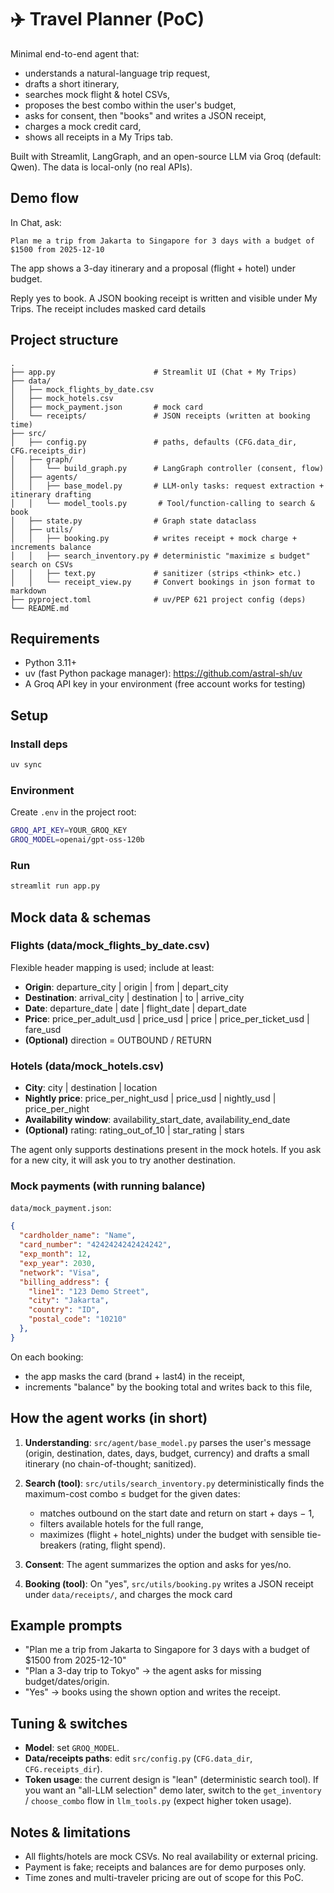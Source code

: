 # ✈️ Travel Planner (PoC)

Minimal end-to-end agent that:

- understands a natural-language trip request,
- drafts a short itinerary,
- searches mock flight & hotel CSVs,
- proposes the best combo within the user's budget,
- asks for consent, then "books" and writes a JSON receipt,
- charges a mock credit card,
- shows all receipts in a My Trips tab.

Built with Streamlit, LangGraph, and an open-source LLM via Groq (default: Qwen). The data is local-only (no real APIs).

## Demo flow

In Chat, ask:

```
Plan me a trip from Jakarta to Singapore for 3 days with a budget of $1500 from 2025-12-10
```

The app shows a 3-day itinerary and a proposal (flight + hotel) under budget.

Reply yes to book. A JSON booking receipt is written and visible under My Trips.
The receipt includes masked card details

## Project structure

```
.
├── app.py                      # Streamlit UI (Chat + My Trips)
├── data/
│   ├── mock_flights_by_date.csv
│   ├── mock_hotels.csv
│   ├── mock_payment.json       # mock card 
│   └── receipts/               # JSON receipts (written at booking time)
├── src/
│   ├── config.py               # paths, defaults (CFG.data_dir, CFG.receipts_dir)
│   ├── graph/
│   │   └── build_graph.py      # LangGraph controller (consent, flow)
│   ├── agents/
│   │   ├── base_model.py       # LLM-only tasks: request extraction + itinerary drafting
│   │   └── model_tools.py       # Tool/function-calling to search & book
│   ├── state.py                # Graph state dataclass
│   ├── utils/
│   │   ├── booking.py          # writes receipt + mock charge + increments balance
│   │   ├── search_inventory.py # deterministic "maximize ≤ budget" search on CSVs
│   │   ├── text.py             # sanitizer (strips <think> etc.)
│   │   └── receipt_view.py     # Convert bookings in json format to markdown
├── pyproject.toml              # uv/PEP 621 project config (deps)
└── README.md
```

## Requirements

- Python 3.11+
- uv (fast Python package manager): https://github.com/astral-sh/uv
- A Groq API key in your environment (free account works for testing)

## Setup

### Install deps

```bash
uv sync
```

### Environment

Create `.env` in the project root:

```bash
GROQ_API_KEY=YOUR_GROQ_KEY
GROQ_MODEL=openai/gpt-oss-120b
```

### Run

```bash
streamlit run app.py
```

## Mock data & schemas

### Flights (data/mock_flights_by_date.csv)

Flexible header mapping is used; include at least:

- **Origin**: departure_city | origin | from | depart_city
- **Destination**: arrival_city | destination | to | arrive_city
- **Date**: departure_date | date | flight_date | depart_date
- **Price**: price_per_adult_usd | price_usd | price | price_per_ticket_usd | fare_usd
- **(Optional)** direction = OUTBOUND / RETURN

### Hotels (data/mock_hotels.csv)

- **City**: city | destination | location
- **Nightly price**: price_per_night_usd | price_usd | nightly_usd | price_per_night
- **Availability window**: availability_start_date, availability_end_date
- **(Optional)** rating: rating_out_of_10 | star_rating | stars

The agent only supports destinations present in the mock hotels. If you ask for a new city, it will ask you to try another destination.

### Mock payments (with running balance)

`data/mock_payment.json`:

```json
{
  "cardholder_name": "Name",
  "card_number": "4242424242424242",
  "exp_month": 12,
  "exp_year": 2030,
  "network": "Visa",
  "billing_address": {
    "line1": "123 Demo Street",
    "city": "Jakarta",
    "country": "ID",
    "postal_code": "10210"
  },
}
```

On each booking:

- the app masks the card (brand + last4) in the receipt,
- increments "balance" by the booking total and writes back to this file,

## How the agent works (in short)

1. **Understanding**: `src/agent/base_model.py` parses the user's message (origin, destination, dates, days, budget, currency) and drafts a small itinerary (no chain-of-thought; sanitized).

2. **Search (tool)**: `src/utils/search_inventory.py` deterministically finds the maximum-cost combo ≤ budget for the given dates:
   - matches outbound on the start date and return on start + days − 1,
   - filters available hotels for the full range,
   - maximizes (flight + hotel_nights) under the budget with sensible tie-breakers (rating, flight spend).

3. **Consent**: The agent summarizes the option and asks for yes/no.

4. **Booking (tool)**: On "yes", `src/utils/booking.py` writes a JSON receipt under `data/receipts/`, and charges the mock card

## Example prompts

- "Plan me a trip from Jakarta to Singapore for 3 days with a budget of $1500 from 2025-12-10"
- "Plan a 3-day trip to Tokyo" → the agent asks for missing budget/dates/origin.
- "Yes" → books using the shown option and writes the receipt.

## Tuning & switches

- **Model**: set `GROQ_MODEL`.
- **Data/receipts paths**: edit `src/config.py` (`CFG.data_dir`, `CFG.receipts_dir`).
- **Token usage**: the current design is "lean" (deterministic search tool).
  If you want an "all-LLM selection" demo later, switch to the `get_inventory` / `choose_combo` flow in `llm_tools.py` (expect higher token usage).

## Notes & limitations

- All flights/hotels are mock CSVs. No real availability or external pricing.
- Payment is fake; receipts and balances are for demo purposes only.
- Time zones and multi-traveler pricing are out of scope for this PoC.

